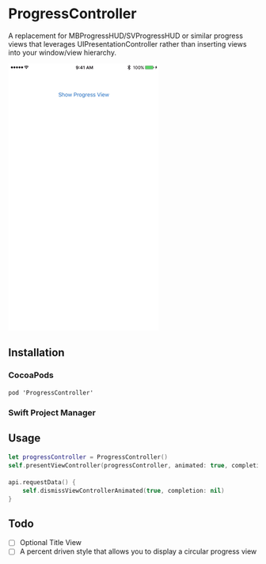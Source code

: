 # ProgressController
A replacement for MBProgressHUD/SVProgressHUD or similar progress views that leverages UIPresentationController rather than inserting views into your window/view hierarchy.

![ProgressController](https://raw.githubusercontent.com/YayNext/ProgressController/master/preview.gif)

## Installation

### CocoaPods
```
pod 'ProgressController'
```

### Swift Project Manager


## Usage

```swift
let progressController = ProgressController()
self.presentViewController(progressController, animated: true, completion: nil)

api.requestData() {
    self.dismissViewControllerAnimated(true, completion: nil)
}
```

## Todo
- [ ] Optional Title View
- [ ] A percent driven style that allows you to display a circular progress view
